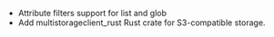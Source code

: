 <!-- To avoid merge conflicts, add items at an arbitrary place in the list. -->


- Attribute filters support for list and glob
- Add multistorageclient_rust Rust crate for S3-compatible storage.

